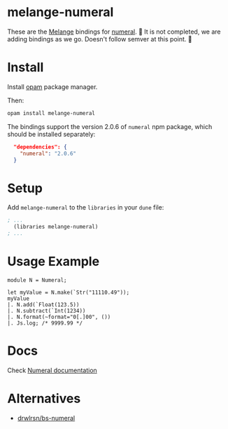 # melange-numeral

These are the [Melange](https://melange.re/) bindings for [numeral](http://numeraljs.com/).
🚧 It is not completed, we are adding bindings as we go. Doesn't follow semver at this point. 🚧

# Install

Install [opam](https://opam.ocaml.org/) package manager.

Then:

```sh
opam install melange-numeral
```

The bindings support the version 2.0.6 of `numeral` npm package, which should be installed separately:

```json
  "dependencies": {
    "numeral": "2.0.6"
  }
```

# Setup

Add `melange-numeral` to the `libraries` in your `dune` file:

```lisp
; ...
  (libraries melange-numeral)
; ...
```

# Usage Example

```reason
module N = Numeral;

let myValue = N.make(`Str("11110.49"));
myValue
|. N.add(`Float(123.5))
|. N.subtract(`Int(1234))
|. N.format(~format="0[.]00", ())
|. Js.log; /* 9999.99 */
```

# Docs

Check [Numeral documentation](http://numeraljs.com/)

# Alternatives

- [drwlrsn/bs-numeral](https://github.com/drwlrsn/bs-numeral)
